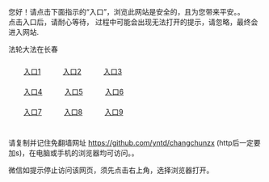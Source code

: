 您好！请点击下面指示的“入口”，浏览此网站是安全的，且为您带来平安。。 <br/>
点击入口后，请耐心等待， 过程中可能会出现无法打开的提示，请忽略，最终会进入网站. </br>

法轮大法在长春<br/>
<div style="padding:10px"><a style="margin:20px" target="_blank" href="https://dt7l13ktcxbcp.cloudfront.net/2Qpsp?ibdhbffj" id="ccLink1" rel="nofollow">入口1</a> <a target="_blank" style="margin:20px" href="https://d18hdkgojif5fs.cloudfront.net/2Qpsp?uqhrrgwi" id="ccLink2" rel="nofollow">入口2</a> <a style="margin:20px" target="_blank" href="https://d2trg9ytwcf405.cloudfront.net/2Qpsp?jupxegve" id="ccLink3" rel="nofollow">入口3</a></div>

<div style="padding:10px" ><a style="margin:20px" target="_blank" href="https://dt7l13ktcxbcp.cloudfront.net/2Qpsp?ibdhbffj" id="ccLink4" rel="nofollow">入口4</a> <a style="margin:20px" href="https://d18hdkgojif5fs.cloudfront.net/2Qpsp?uqhrrgwi" target="_blank" id="ccLink5" rel="nofollow">入口5</a> <a style="margin:20px" href="https://d2trg9ytwcf405.cloudfront.net/2Qpsp?jupxegve" target="_blank" id="ccLink6" rel="nofollow">入口6</a></div>

<div style="padding:10px"><a style="margin:20px" target="_blank" href="https://dt7l13ktcxbcp.cloudfront.net/2Qpsp?ibdhbffj" id="ccLink7" rel="nofollow">入口7</a> <a style="margin:20px" href="https://d18hdkgojif5fs.cloudfront.net/2Qpsp?uqhrrgwi" target="_blank" id="ccLink8" rel="nofollow">入口8</a> <a style="margin:20px" target="_blank" href="https://d2trg9ytwcf405.cloudfront.net/2Qpsp?jupxegve" id="ccLink9" rel="nofollow">入口9</a></div>

<br/>



请复制并记住免翻墙网址 https://github.com/yntd/changchunzx (http后一定要加s)，在电脑或手机的浏览器均可访问。。<br/>

微信如提示停止访问该网页，须先点击右上角，选择浏览器打开。
